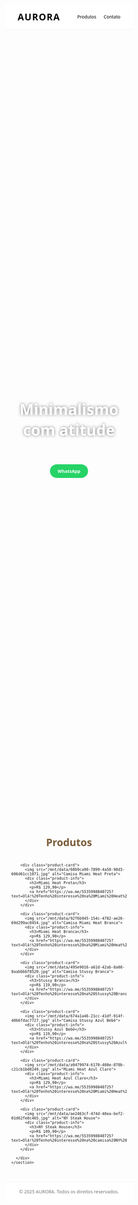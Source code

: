 <html lang="pt-BR">
<head>
  <meta charset="UTF-8">
  <meta name="viewport" content="width=device-width, initial-scale=1.0">
  <title>AURORA - Roupas Minimalistas</title>
  <style>
    * {
      margin: 0; padding: 0; box-sizing: border-box;
      font-family: 'Segoe UI', sans-serif;
    }

    body {
      background-color: #fffaf5;
      color: #111;
      display: flex;
      flex-direction: column;
      min-height: 100vh;
    }

    header {
      background-color: #fff;
      padding: 20px 40px;
      display: flex;
      justify-content: space-between;
      align-items: center;
      border-bottom: 1px solid #eee;
    }

    .logo {
      font-size: 1.8rem;
      font-weight: 700;
      color: #000;
      letter-spacing: 2px;
    }

    nav a {
      color: #000;
      margin-left: 20px;
      text-decoration: none;
      font-weight: 500;
    }

    nav a:hover {
      color: #be9b7b;
    }

    .hero {
      height: 60vh;
      background: url('https://images.unsplash.com/photo-1521334884684-d80222895322?auto=format&fit=crop&w=1350&q=80') no-repeat center/cover;
      display: flex;
      justify-content: center;
      align-items: center;
      color: #fff;
      text-align: center;
      padding: 0 20px;
    }

    .hero h1 {
      font-size: 3rem;
      text-shadow: 0 0 10px rgba(0, 0, 0, 0.5);
    }

    .hero p {
      margin-top: 10px;
      font-size: 1.2rem;
    }

    .btn-whatsapp {
      margin-top: 20px;
      background-color: #25D366;
      color: white;
      padding: 12px 24px;
      border: none;
      border-radius: 25px;
      text-decoration: none;
      font-weight: 600;
      display: inline-flex;
      align-items: center;
      gap: 10px;
    }

    main {
      flex-grow: 1;
      padding: 40px 20px;
      max-width: 1200px;
      margin: 0 auto;
    }

    h2 {
      text-align: center;
      font-size: 2rem;
      color: #7a5c38;
      margin-bottom: 30px;
    }

    .products-grid {
      display: grid;
      grid-template-columns: repeat(auto-fit, minmax(280px, 1fr));
      gap: 30px;
    }

    .product-card {
      background-color: #fff;
      border: 1px solid #ddd;
      border-radius: 12px;
      overflow: hidden;
      transition: box-shadow 0.3s;
    }

    .product-card:hover {
      box-shadow: 0 8px 20px rgba(0,0,0,0.1);
    }

    .product-card img {
      width: 100%;
      height: 320px;
      object-fit: cover;
    }

    .product-info {
      padding: 15px;
      text-align: center;
    }

    .product-info h3 {
      margin-bottom: 10px;
      font-weight: 500;
    }

    .product-info p {
      color: #444;
      font-weight: 300;
      margin-bottom: 10px;
    }

    .product-info a {
      background: #000;
      color: #fff;
      padding: 10px 20px;
      border-radius: 20px;
      text-decoration: none;
      font-weight: 500;
      display: inline-block;
    }

    footer {
      background: #fff;
      text-align: center;
      padding: 20px;
      color: #777;
      font-size: 0.9rem;
      border-top: 1px solid #eee;
    }
  </style>
</head>
<body>
  <header>
    <div class="logo">AURORA</div>
    <nav>
      <a href="#produtos">Produtos</a>
      <a href="#contato">Contato</a>
    </nav>
  </header>

  <section class="hero">
    <div>
      <h1>Minimalismo com atitude</h1>
      <p>Camisas estilosas e exclusivas</p>
      <a href="https://wa.me/5535998840725" target="_blank" class="btn-whatsapp">WhatsApp</a>
    </div>
  </section>

  <main>
    <section id="produtos">
      <h2>Produtos</h2>
      <div class="products-grid">

        <div class="product-card">
          <img src="/mnt/data/60b9ca90-7899-4a58-98d3-606d61cc1071.jpg" alt="Camisa Miami Heat Preta">
          <div class="product-info">
            <h3>Miami Heat Preta</h3>
            <p>R$ 129,90</p>
            <a href="https://wa.me/5535998840725?text=Olá!%20Tenho%20interesse%20na%20Miami%20Heat%20Preta">Comprar</a>
          </div>
        </div>

        <div class="product-card">
          <img src="/mnt/data/92f6b945-154c-4782-ae26-69d299ac0454.jpg" alt="Camisa Miami Heat Branca">
          <div class="product-info">
            <h3>Miami Heat Branca</h3>
            <p>R$ 129,90</p>
            <a href="https://wa.me/5535998840725?text=Olá!%20Tenho%20interesse%20na%20Miami%20Heat%20Branca">Comprar</a>
          </div>
        </div>

        <div class="product-card">
          <img src="/mnt/data/495e9016-a61d-42ab-8a08-8aabbbbf8520.jpg" alt="Camisa Stussy Branca">
          <div class="product-info">
            <h3>Stussy Branca</h3>
            <p>R$ 119,90</p>
            <a href="https://wa.me/5535998840725?text=Olá!%20Tenho%20interesse%20na%20Stussy%20Branca">Comprar</a>
          </div>
        </div>

        <div class="product-card">
          <img src="/mnt/data/674a1a46-21cc-41df-914f-40b6fdac7727.jpg" alt="Camisa Stussy Azul Bebê">
          <div class="product-info">
            <h3>Stussy Azul Bebê</h3>
            <p>R$ 119,90</p>
            <a href="https://wa.me/5535998840725?text=Olá!%20Tenho%20interesse%20na%20Stussy%20Azul%20Bebê">Comprar</a>
          </div>
        </div>

        <div class="product-card">
          <img src="/mnt/data/a9479974-6170-408e-870b-c21cb1bd0249.jpg" alt="Miami Heat Azul Claro">
          <div class="product-info">
            <h3>Miami Heat Azul Claro</h3>
            <p>R$ 129,90</p>
            <a href="https://wa.me/5535998840725?text=Olá!%20Tenho%20interesse%20na%20Miami%20Heat%20Azul%20Claro">Comprar</a>
          </div>
        </div>

        <div class="product-card">
          <img src="/mnt/data/ae2463cf-474d-48ea-bef2-01d62fe8c465.jpg" alt="NY Steak House">
          <div class="product-info">
            <h3>NY Steak House</h3>
            <p>R$ 109,90</p>
            <a href="https://wa.me/5535998840725?text=Olá!%20Tenho%20interesse%20na%20camisa%20NY%20Steak%20House">Comprar</a>
          </div>
        </div>

      </div>
    </section>
  </main>

  <footer>
    © 2025 AURORA. Todos os direitos reservados.
  </footer>
</body>
</html>
